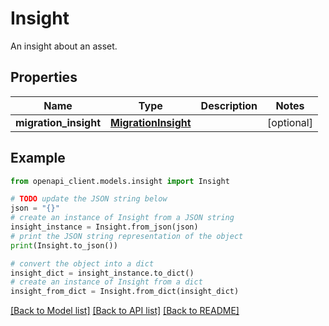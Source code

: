 # Insight

An insight about an asset.

## Properties

Name | Type | Description | Notes
------------ | ------------- | ------------- | -------------
**migration_insight** | [**MigrationInsight**](MigrationInsight.md) |  | [optional] 

## Example

```python
from openapi_client.models.insight import Insight

# TODO update the JSON string below
json = "{}"
# create an instance of Insight from a JSON string
insight_instance = Insight.from_json(json)
# print the JSON string representation of the object
print(Insight.to_json())

# convert the object into a dict
insight_dict = insight_instance.to_dict()
# create an instance of Insight from a dict
insight_from_dict = Insight.from_dict(insight_dict)
```
[[Back to Model list]](../README.md#documentation-for-models) [[Back to API list]](../README.md#documentation-for-api-endpoints) [[Back to README]](../README.md)


